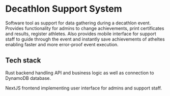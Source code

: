 # Decathlon Support System

Software tool as support for data gathering during a decathlon event. 
Provides functionality for admins to change achievements, print certificates and results, register athletes. Also provides mobile interface for support staff to guide through the event and instantly save achievements of atheltes enabling faster and more error-proof event execution.

## Tech stack
Rust backend handling API and business logic as well as connection to DynamoDB database.

NextJS frontend implementing user interface for admins and support staff.
